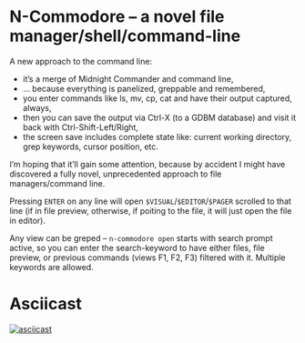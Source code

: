 # N-Commodore – a novel file manager/shell/command-line

A new approach to the command line:

- it’s a merge of Midnight Commander and command line,
- … because everything is panelized, greppable and remembered,
- you enter commands like ls, mv, cp, cat and have their output captured, always,
- then you can save the output via Ctrl-X (to a GDBM database) and visit it back with Ctrl-Shift-Left/Right,
- the screen save includes complete state like: current working directory, grep keywords, cursor position, etc.

I’m hoping that it’ll gain some attention, because by accident I might have discovered a fully novel, unprecedented approach to file managers/command line.
 
Pressing `ENTER` on any line will open `$VISUAL`/`$EDITOR`/`$PAGER` scrolled to
that line (if in file preview, otherwise, if poiting to the file, it will just open the file in editor).

Any view can be greped – `n-commodore open` starts with search prompt active, so you
can enter the search-keyword to have either files, file preview, or previous commands (views F1, F2, F3) filtered with it. Multiple keywords are allowed.

# Asciicast

[![asciicast](https://asciinema.org/a/577630.svg)](https://asciinema.org/a/577630)
